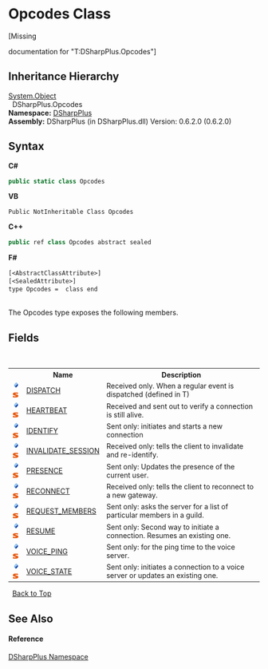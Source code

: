 # Opcodes Class
 

\[Missing <summary> documentation for "T:DSharpPlus.Opcodes"\]


## Inheritance Hierarchy
<a href="http://msdn2.microsoft.com/en-us/library/e5kfa45b" target="_blank">System.Object</a><br />&nbsp;&nbsp;DSharpPlus.Opcodes<br />
**Namespace:**&nbsp;<a href="503971eb-de5e-a570-9922-de9500a9b1cc">DSharpPlus</a><br />**Assembly:**&nbsp;DSharpPlus (in DSharpPlus.dll) Version: 0.6.2.0 (0.6.2.0)

## Syntax

**C#**<br />
``` C#
public static class Opcodes
```

**VB**<br />
``` VB
Public NotInheritable Class Opcodes
```

**C++**<br />
``` C++
public ref class Opcodes abstract sealed
```

**F#**<br />
``` F#
[<AbstractClassAttribute>]
[<SealedAttribute>]
type Opcodes =  class end
```

<br />
The Opcodes type exposes the following members.


## Fields
&nbsp;<table><tr><th></th><th>Name</th><th>Description</th></tr><tr><td>![Public field](media/pubfield.gif "Public field")![Static member](media/static.gif "Static member")</td><td><a href="c44e4816-fd74-b04a-f224-55ffc93f2ce5">DISPATCH</a></td><td>
Received only. When a regular event is dispatched (defined in T)</td></tr><tr><td>![Public field](media/pubfield.gif "Public field")![Static member](media/static.gif "Static member")</td><td><a href="36f74b6e-e384-74b7-a325-9ddbe3fbd7db">HEARTBEAT</a></td><td>
Received and sent out to verify a connection is still alive.</td></tr><tr><td>![Public field](media/pubfield.gif "Public field")![Static member](media/static.gif "Static member")</td><td><a href="31a9baa2-68fc-cc1e-30da-c27b57968023">IDENTIFY</a></td><td>
Sent only: initiates and starts a new connection</td></tr><tr><td>![Public field](media/pubfield.gif "Public field")![Static member](media/static.gif "Static member")</td><td><a href="d87298d8-133e-ca5b-253e-e228c7b1faea">INVALIDATE_SESSION</a></td><td>
Received only: tells the client to invalidate and re-identify.</td></tr><tr><td>![Public field](media/pubfield.gif "Public field")![Static member](media/static.gif "Static member")</td><td><a href="4bb64238-591d-6919-dfae-e1bf9f19a49b">PRESENCE</a></td><td>
Sent only: Updates the presence of the current user.</td></tr><tr><td>![Public field](media/pubfield.gif "Public field")![Static member](media/static.gif "Static member")</td><td><a href="70bfb6e0-881d-15f9-aea4-1f6a29efaf13">RECONNECT</a></td><td>
Received only: tells the client to reconnect to a new gateway.</td></tr><tr><td>![Public field](media/pubfield.gif "Public field")![Static member](media/static.gif "Static member")</td><td><a href="4cfa7a99-295a-6ceb-1bbd-3b28567f8854">REQUEST_MEMBERS</a></td><td>
Sent only: asks the server for a list of particular members in a guild.</td></tr><tr><td>![Public field](media/pubfield.gif "Public field")![Static member](media/static.gif "Static member")</td><td><a href="0bf8b54a-7969-fdc7-3716-052b45ef2917">RESUME</a></td><td>
Sent only: Second way to initiate a connection. Resumes an existing one.</td></tr><tr><td>![Public field](media/pubfield.gif "Public field")![Static member](media/static.gif "Static member")</td><td><a href="e7a844ed-fdb2-94e6-d39f-dd228518b442">VOICE_PING</a></td><td>
Sent only: for the ping time to the voice server.</td></tr><tr><td>![Public field](media/pubfield.gif "Public field")![Static member](media/static.gif "Static member")</td><td><a href="bf8f9269-27df-fae8-3781-034d48fbd15a">VOICE_STATE</a></td><td>
Sent only: initiates a connection to a voice server or updates an existing one.</td></tr></table>&nbsp;
<a href="#opcodes-class">Back to Top</a>

## See Also


#### Reference
<a href="503971eb-de5e-a570-9922-de9500a9b1cc">DSharpPlus Namespace</a><br />